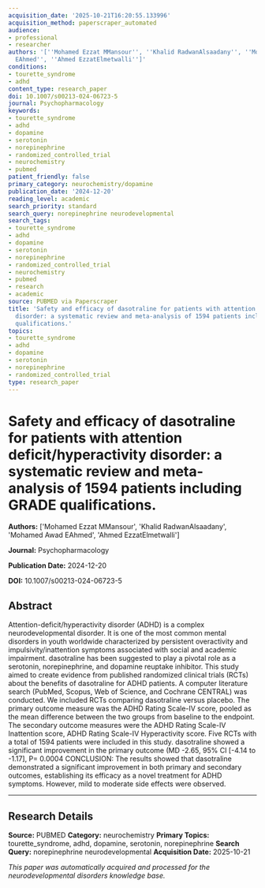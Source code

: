 ```yaml
---
acquisition_date: '2025-10-21T16:20:55.133996'
acquisition_method: paperscraper_automated
audience:
- professional
- researcher
authors: '[''Mohamed Ezzat MMansour'', ''Khalid RadwanAlsaadany'', ''Mohamed Awad
  EAhmed'', ''Ahmed EzzatElmetwalli'']'
conditions:
- tourette_syndrome
- adhd
content_type: research_paper
doi: 10.1007/s00213-024-06723-5
journal: Psychopharmacology
keywords:
- tourette_syndrome
- adhd
- dopamine
- serotonin
- norepinephrine
- randomized_controlled_trial
- neurochemistry
- pubmed
patient_friendly: false
primary_category: neurochemistry/dopamine
publication_date: '2024-12-20'
reading_level: academic
search_priority: standard
search_query: norepinephrine neurodevelopmental
search_tags:
- tourette_syndrome
- adhd
- dopamine
- serotonin
- norepinephrine
- randomized_controlled_trial
- neurochemistry
- pubmed
- research
- academic
source: PUBMED via Paperscraper
title: 'Safety and efficacy of dasotraline for patients with attention deficit/hyperactivity
  disorder: a systematic review and meta-analysis of 1594 patients including GRADE
  qualifications.'
topics:
- tourette_syndrome
- adhd
- dopamine
- serotonin
- norepinephrine
- randomized_controlled_trial
type: research_paper
---
```


# Safety and efficacy of dasotraline for patients with attention deficit/hyperactivity disorder: a systematic review and meta-analysis of 1594 patients including GRADE qualifications.

**Authors:** ['Mohamed Ezzat MMansour', 'Khalid RadwanAlsaadany', 'Mohamed Awad EAhmed', 'Ahmed EzzatElmetwalli']

**Journal:** Psychopharmacology

**Publication Date:** 2024-12-20

**DOI:** 10.1007/s00213-024-06723-5

## Abstract

Attention-deficit/hyperactivity disorder (ADHD) is a complex neurodevelopmental disorder. It is one of the most common mental disorders in youth worldwide characterized by persistent overactivity and impulsivity/inattention symptoms associated with social and academic impairment. dasotraline has been suggested to play a pivotal role as a serotonin, norepinephrine, and dopamine reuptake inhibitor. This study aimed to create evidence from published randomized clinical trials (RCTs) about the benefits of dasotraline for ADHD patients. A computer literature search (PubMed, Scopus, Web of Science, and Cochrane CENTRAL) was conducted. We included RCTs comparing dasotraline versus placebo. The primary outcome measure was the ADHD Rating Scale-IV score, pooled as the mean difference between the two groups from baseline to the endpoint. The secondary outcome measures were the ADHD Rating Scale-IV Inattention score, ADHD Rating Scale-IV Hyperactivity score. Five RCTs with a total of 1594 patients were included in this study. dasotraline showed a significant improvement in the primary outcome (MD -2.65, 95% CI [-4.14 to -1.17], P= 0.0004 CONCLUSION: The results showed that dasotraline demonstrated a significant improvement in both primary and secondary outcomes, establishing its efficacy as a novel treatment for ADHD symptoms. However, mild to moderate side effects were observed.

---

## Research Details

**Source:** PUBMED
**Category:** neurochemistry
**Primary Topics:** tourette_syndrome, adhd, dopamine, serotonin, norepinephrine
**Search Query:** norepinephrine neurodevelopmental
**Acquisition Date:** 2025-10-21

*This paper was automatically acquired and processed for the neurodevelopmental disorders knowledge base.*
